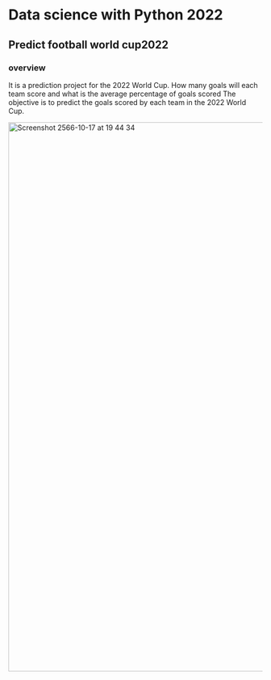 # Data science with Python 2022 #

## Predict football world cup2022 ##

### overview ###
It is a prediction project for the 2022 World Cup. How many goals will each team score and what is the average percentage of goals scored
The objective is to predict the goals scored by each team in the 2022 World Cup.

<img width="1088" alt="Screenshot 2566-10-17 at 19 44 34" src="https://github.com/hilmanyusoh/Fundamental_Data_Science/assets/118374893/84a5a3da-95ff-46c5-872b-ed1087e4d794">
